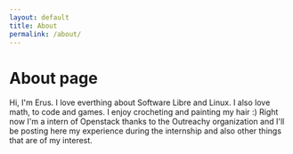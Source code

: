 ```yaml
---
layout: default
title: About
permalink: /about/
---
```

# About page

Hi, I'm Erus. I love everthing about Software Libre and Linux. I also love math, to code and games. I enjoy crocheting and painting my hair :)
Right now I'm a intern of Openstack thanks to the Outreachy organization and I'll be posting here my experience during the internship and also other things that are of my interest.
